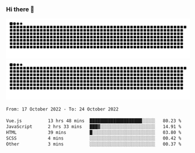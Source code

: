 ### Hi there 👋

![GitHub Snake Light](https://raw.githubusercontent.com/jichangee/jichangee/output/github-snake.svg#gh-light-mode-only)
![GitHub Snake dark](https://raw.githubusercontent.com/jichangee/jichangee/output/github-snake-dark.svg#gh-dark-mode-only)

<!--START_SECTION:waka-->

```text
From: 17 October 2022 - To: 24 October 2022

Vue.js          13 hrs 48 mins  ████████████████████░░░░░   80.23 %
JavaScript      2 hrs 33 mins   ███▓░░░░░░░░░░░░░░░░░░░░░   14.91 %
HTML            39 mins         █░░░░░░░░░░░░░░░░░░░░░░░░   03.80 %
SCSS            4 mins          ░░░░░░░░░░░░░░░░░░░░░░░░░   00.42 %
Other           3 mins          ░░░░░░░░░░░░░░░░░░░░░░░░░   00.37 %
```

<!--END_SECTION:waka-->

<!--
![GitHub Snake Light](github-snake.svg#gh-light-mode-only)
![GitHub Snake dark](github-snake-dark.svg#gh-dark-mode-only)
-->

<!--
**jichangee/jichangee** is a ✨ _special_ ✨ repository because its `README.md` (this file) appears on your GitHub profile.

Here are some ideas to get you started:

- 🔭 I’m currently working on ...
- 🌱 I’m currently learning ...
- 👯 I’m looking to collaborate on ...
- 🤔 I’m looking for help with ...
- 💬 Ask me about ...
- 📫 How to reach me: ...
- 😄 Pronouns: ...
- ⚡ Fun fact: ...
-->
